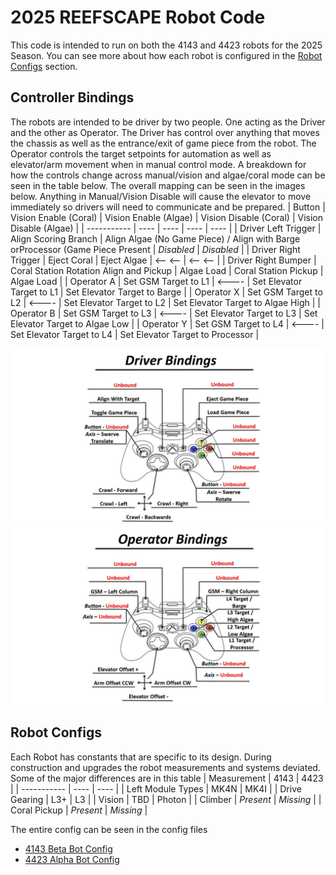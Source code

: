 # 2025 REEFSCAPE Robot Code
This code is intended to run on both the 4143 and 4423 robots for the 2025 Season. You can see more about how each robot is configured in the [Robot Configs](#robot-configs) section.

## Controller Bindings
The robots are intended to be driver by two people. One acting as the Driver and the other as Operator. The Driver has control over anything that moves the chassis as well as the entrance/exit of game piece from the robot. The Operator controls the target setpoints for automation as well as elevator/arm movement when in manual control mode. A breakdown for how the controls change across manual/vision and algae/coral mode can be seen in the table below. The overall mapping can be seen in the images below. Anything in Manual/Vision Disable will cause the elevator to move immediately so drivers will need to communicate and be prepared. 
| Button | Vision Enable (Coral) | Vision Enable (Algae) | Vision Disable (Coral) | Vision Disable (Algae) |
| ----------- | ---- | ---- | ---- | ---- |
| Driver Left Trigger | Align Scoring Branch | Align Algae (No Game Piece) / Align with Barge orProcessor (Game Piece Present | *Disabled* | *Disabled* |
| Driver Right Trigger | Eject Coral | Eject Algae | <-- <-- | <-- <-- |
| Driver Right Bumper | Coral Station Rotation Align and Pickup | Algae Load | Coral Station Pickup | Algae Load |
| Operator A | Set GSM Target to L1 | <---- | Set Elevator Target to L1 | Set Elevator Target to Barge |
| Operator X | Set GSM Target to L2 | <---- | Set Elevator Target to L2 | Set Elevator Target to Algae High |
| Operator B | Set GSM Target to L3 | <---- | Set Elevator Target to L3 | Set Elevator Target to Algae Low |
| Operator Y | Set GSM Target to L4 | <---- | Set Elevator Target to L4 | Set Elevator Target to Processor |

![Driver Controller](docs/images/driver.jpg)
![Operator Controller](docs/images/operator.jpg)

## Robot Configs
Each Robot has constants that are specific to its design. During construction and upgrades the robot measurements and systems deviated. Some of the major differences are in this table
| Measurement | 4143 | 4423 |
| ----------- | ---- | ---- |
| Left Module Types | MK4N | MK4I |
| Drive Gearing | L3+ | L3 |
| Vision | TBD | Photon |
| Climber | *Present* | *Missing* |
| Coral Pickup | *Present* | *Missing* |


The entire config can be seen in the config files
- [4143 Beta Bot Config](/src/main/deploy/robots/BetaBot.json)
- [4423 Alpha Bot Config](/src/main/deploy/robots/AlphaBot.json)
